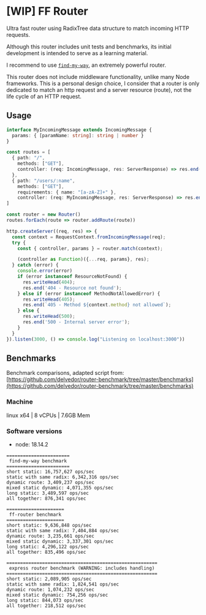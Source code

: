 # [WIP] FF Router

Ultra fast router using RadixTree data structure to match incoming HTTP requests.

Although this router includes unit tests and benchmarks, its initial development 
is intended to serve as a learning material. 

I recommend to use [`find-my-way`](https://www.npmjs.com/package/find-my-way), an extremely powerful router.

This router does not include middleware functionality, unlike many Node frameworks. 
This is a personal design choice, I consider that a router is only dedicated to match an http request and a server resource (route), not the life cycle of an HTTP request.

## Usage

```ts
interface MyIncomingMessage extends IncomingMessage {
  params: { [paramName: string]: string | number }
}

const routes = [
  { path: "/", 
    methods: ["GET"], 
    controller: (req: IncomingMessage, res: ServerResponse) => res.end("Hello, World!") 
  },
  { path: "/users/:name", 
    methods: ["GET"], 
    requirements: { name: "[a-zA-Z]+" }, 
    controller: (req: MyIncomingMessage, res: ServerResponse) => res.end(`Hello ${req.params.name}!`) }
]

const router = new Router()
routes.forEach(route => router.addRoute(route))

http.createServer((req, res) => {
  const context = RequestContext.fromIncomingMessage(req);
  try {
    const { controller, params } = router.match(context);

    (controller as Function)({...req, params}, res);
  } catch (error) {
    console.error(error)
    if (error instanceof ResourceNotFound) {
      res.writeHead(404);
      res.end('404 - Resource not found');
    } else if (error instanceof MethodNotAllowedError) {
      res.writeHead(405);
      res.end(`405 - Method ${context.method} not allowed`);
    } else {
      res.writeHead(500);
      res.end('500 - Internal server error');
    }
  }
}).listen(3000, () => console.log("Listening on localhost:3000"))

```

## Benchmarks
Benchmark comparisons, adapted script from: [https://github.com/delvedor/router-benchmark/tree/master/benchmarks](https://github.com/delvedor/router-benchmark/tree/master/benchmarks)


### Machine
linux x64 | 8 vCPUs | 7.6GB Mem

### Software versions
- node: 18.14.2

```
=======================
 find-my-way benchmark
=======================
short static: 16,757,627 ops/sec
static with same radix: 6,342,316 ops/sec
dynamic route: 3,409,237 ops/sec
mixed static dynamic: 4,071,355 ops/sec
long static: 3,489,597 ops/sec
all together: 876,341 ops/sec

=====================
 ff-router benchmark
=====================
short static: 9,636,848 ops/sec
static with same radix: 7,404,884 ops/sec
dynamic route: 3,235,661 ops/sec
mixed static dynamic: 3,337,301 ops/sec
long static: 4,296,122 ops/sec
all together: 835,496 ops/sec

=======================================================
 express router benchmark (WARNING: includes handling)
=======================================================
short static: 2,089,905 ops/sec
static with same radix: 1,824,541 ops/sec
dynamic route: 1,074,232 ops/sec
mixed static dynamic: 754,256 ops/sec
long static: 844,073 ops/sec
all together: 218,512 ops/sec
```